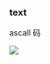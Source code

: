 ### text

ascall  码







![](https://cdn.jsdelivr.net/gh/dsb007156/pinGo/%E5%B1%8F%E5%B9%95%E6%88%AA%E5%9B%BE%202023-03-19%20222710.png)